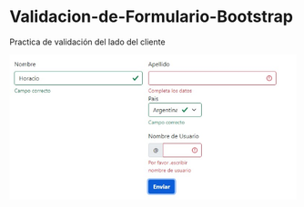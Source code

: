 # Validacion-de-Formulario-Bootstrap
Practica de validación del lado del cliente

![](img/FormBoot.jpg)
